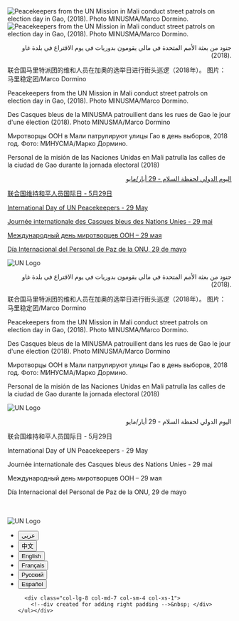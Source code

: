 
<html><head>
<title>Welcome to the United Nations</title>
<meta http-equiv="X-UA-Compatible" content="IE=edge">
<meta charset="UTF-8">
<meta name="viewport" content="width=device-width, initial-scale=1">
<meta name="msvalidate.01" content="4810E42D0C6EFA40969557F307A275F0">
<meta name="dc.title" content="Welcome to the United Nations">
<meta name="dc.subject" content="Welcome to the United Nations, it's your world.">
<meta name="dc.description" content="Welcome to the United Nations, it's your world.">
<meta name="dc.publisher" content="United Nations">
<meta name="dc.format" content="text/html">
<meta name="dc.language" content="EN">
<meta name="dc.rights" content="United Nations © Copyright 2020">
<meta property="og:title" content="Welcome to the United Nations">
<meta property="og:url" content="http://www.un.org">
<meta property="og:image" content="https://cdn.pixabay.com/photo/2020/05/16/16/43/book-5178205_1280.jpg">
<meta property="og:image:secure_url" content="https://cdn.pixabay.com/photo/2020/05/16/16/43/book-5178205_1280.jpg">
<link rel="stylesheet" href="https://www.un.org/en/events/global-assets/bootstrap-3.3.5-dist/css/bootstrap.min.css">
<link rel="stylesheet" href="https://www.un.org/en/events/global-assets/bootstrap-3.3.5-dist/css/bootstrap-theme.min.css">
<link rel="stylesheet" href="https://maxcdn.bootstrapcdn.com/font-awesome/4.6.3/css/font-awesome.min.css">
<link rel="stylesheet" href="//fonts.googleapis.com/css?family=Roboto:400,100,100italic,300,300italic,400italic,500,500italic,700,700italic,900,900italic" media="all">
<link rel="stylesheet" href="https://www.un.org/en/events/global-assets/css/flying-focus.css">
<link rel="stylesheet" href="https://www.un.org/fr/images/splash/animate.css">
<link rel="stylesheet" href="https://www.un.org/fr/images/splash/splash-specific.css">
<link rel="stylesheet" href="https://www.un.org/fr/images/splash/image-position-mobile.css">
<link rel="shortcut icon" href="https://www.un.org/sites/un2.un.org/themes/bootstrap_un2/favicon.ico" type="image/vnd.microsoft.icon">
<script type="text/javascript" async="" src="https://ssl.google-analytics.com/ga.js"></script><script src="//code.jquery.com/jquery-1.10.1.min.js"></script>
<style></style>
<meta name="viewport" content="width=device-width, initial-scale=1"><script type="text/javascript">
  (function(i,s,o,g,r,a,m){i["GoogleAnalyticsObject"]=r;i[r]=i[r]||function(){(i[r].q=i[r].q||[]).push(arguments)},i[r].l=1*new Date();a=s.createElement(o),m=s.getElementsByTagName(o)[0];a.async=1;a.src=g;m.parentNode.insertBefore(a,m)})(window,document,"script","https://www.google-analytics.com/analytics.js","ga");ga("create", "UA-4803886-1", "auto");ga("set", "anonymizeIp", true);ga("send", "pageview");ga("propertyTracker.send", "pageview");
</script>
</head>

<body style="">
<div id="full-screen">   <img id="bg-img" class="bg img-responsive" src="https://cdn.pixabay.com/photo/2020/05/16/16/43/book-5178205_1280.jpg" alt="Peacekeepers from the UN Mission in Mali conduct street patrols on election day in Gao, (2018). Photo MINUSMA/Marco Dormino."> 
  <img id="bg-img-mobile" class="img-responsive" src="https://cdn.pixabay.com/photo/2020/05/16/16/43/book-5178205_1280.jpg" alt="Peacekeepers from the UN Mission in Mali conduct street patrols on election day in Gao, (2018). Photo MINUSMA/Marco Dormino.">
  <div class="top-right-question animated16 fadeInUpBig" aria-hidden="true"></div>
  <div class="top-right-question-mobile more animated16 fadeInUpBig" aria-hidden="true"></div>
  <div class="bottom-right-c animated16 fadeInDownBig" aria-hidden="true"></div>
  <div class="bottom-right-c-mobile more animated16 fadeInDownBig" aria-hidden="true"></div>
  <div id="imageDescription" class="triangle-border right">
    <div class="dark-bg ar-desc">
      <p style="text-align:right;">جنود من بعثة الأمم المتحدة في مالي يقومون بدوريات في يوم الاقتراع في بلدة غاو (2018). </p>
    </div>
    <div class="light-bg zh-desc">
      <p>联合国马里特派团的维和人员在加奥的选举日进行街头巡逻（2018年）。 图片：马里稳定团/Marco Dormino</p>
    </div>
    <div class="dark-bg en-desc">
      <p>Peacekeepers from the UN Mission in Mali conduct street patrols on election day in Gao, (2018). Photo MINUSMA/Marco Dormino.</p>
    </div>
    <div class="light-bg fr-desc">
      <p>Des Casques bleus de la MINUSMA patrouillent dans les rues de Gao le jour d'une élection (2018). Photo MINUSMA/Marco Dormino</p>
    </div>
    <div class="dark-bg ru-desc">
      <p>Миротворцы ООН в Мали патрулируют улицы Гао в день выборов, 2018 год. Фото: МИНУСМА/Марко Дормино.</p>
    </div>
    <div class="light-bg es-desc">
      <p>Personal de la misión de las Naciones Unidas en Mali patrulla las calles de la ciudad de Gao durante la jornada electoral (2018)</p>
    </div>
  </div>
  <div id="siteDescDescription" class="triangle-border right">
    <div class="dark-bg ar-desc">
      <p style="text-align:right;"><a href="https://www.un.org/ar/observances/peacekeepers-day">اليوم الدولي لحفظة السلام - 29 أيار/مايو</a></p>
    </div>
    <div class="light-bg zh-desc">
      <p><a href="https://www.un.org/zh/observances/peacekeepers-day">联合国维持和平人员国际日 - 5月29日</a></p>
    </div>
    <div class="dark-bg en-desc">
      <p><a href="https://www.un.org/en/observances/peacekeepers-day">International Day of UN Peacekeepers - 29 May</a></p>
    </div>
    <div class="light-bg fr-desc">
      <p><a href="https://www.un.org/fr/observances/peacekeepers-day">Journée internationale des Casques bleus des Nations Unies - 29 mai</a></p>
    </div>
    <div class="dark-bg ru-desc">
      <p><a href="https://www.un.org/ru/observances/peacekeepers-day">Международный день миротворцев ООН – 29 мая</a></p>
    </div>
    <div class="light-bg es-desc">
      <p><a href="https://www.un.org/es/observances/peacekeepers-day">Día Internacional del Personal de Paz de la ONU, 29 de mayo</a></p>
    </div>
  </div>
  <div id="imageDescription-mobile" class="">
    <div class="row">
      <div class="col-sm-12">
        <div id="desc-header"><img class="img-responsive un-logo animated10 fadeIn" src="https://cdn.pixabay.com/photo/2021/06/04/04/52/04-52-25-709_960_720.png" alt="UN Logo"></div>
      </div>
    </div>
    <div class="row desc-mobile-text">
      <div class="col-sm-12">
        <div class="descItem dark-bg-mobile ar-desc">
          <p style="text-align:right;">جنود من بعثة الأمم المتحدة في مالي يقومون بدوريات في يوم الاقتراع في بلدة غاو (2018). </p>
        </div>
        <div class="descItem light-bg-mobile zh-desc">
          <p>联合国马里特派团的维和人员在加奥的选举日进行街头巡逻（2018年）。 图片：马里稳定团/Marco Dormino</p>
        </div>
        <div class="descItem dark-bg-mobile en-desc">
          <p>Peacekeepers from the UN Mission in Mali conduct street patrols on election day in Gao, (2018). Photo MINUSMA/Marco Dormino.</p>
        </div>
        <div class="descItem light-bg-mobile fr-desc">
          <p>Des Casques bleus de la MINUSMA patrouillent dans les rues de Gao le jour d'une élection (2018). Photo MINUSMA/Marco Dormino</p>
        </div>
        <div class="descItem dark-bg-mobile ru-desc">
          <p>Миротворцы ООН в Мали патрулируют улицы Гао в день выборов, 2018 год. Фото: МИНУСМА/Марко Дормино.</p>
        </div>
        <div class="descItem light-bg-mobile es-desc">
          <p>Personal de la misión de las Naciones Unidas en Mali patrulla las calles de la ciudad de Gao durante la jornada electoral (2018)</p>
        </div>
      </div>
    </div>
  </div>

  <div id="siteDescDescription-mobile" class="">
    <div class="row">
      <div class="col-sm-12">
        <div id="desc-header"><img class="img-responsive un-logo animated10 fadeIn" src="https://cdn.pixabay.com/photo/2021/06/04/04/52/04-52-25-709_960_720.png" alt="UN Logo"></div>
      </div>
    </div>
    <div class="row desc-mobile-text">
      <div class="col-sm-12">
        <div class="descItem dark-bg-mobile ar-desc">
          <p style="text-align:right;">اليوم الدولي لحفظة السلام - 29 أيار/مايو</p>
        </div>
        <div class="descItem light-bg-mobile zh-desc">
          <p>联合国维持和平人员国际日 - 5月29日</p>
        </div>
        <div class="descItem dark-bg-mobile en-desc">
          <p>International Day of UN Peacekeepers - 29 May</p>
        </div>
        <div class="descItem light-bg-mobile fr-desc">
          <p>Journée internationale des Casques bleus des Nations Unies - 29 mai</p>
        </div>
        <div class="descItem dark-bg-mobile ru-desc">
          <p>Международный день миротворцев ООН – 29 мая</p>
        </div>
        <div class="descItem light-bg-mobile es-desc">
          <p>Día Internacional del Personal de Paz de la ONU, 29 de mayo</p>
        </div>
      </div>
    </div>
  </div>

  <div class="container-fluid">
    <div class="row">
      <div class="col-lg-1 col-md-1 col-sm-4 col-xs-1"> 
        <!--div created for adding left padding -->&nbsp; </div>
      <div id="white-stripe-container" class="col-lg-3 col-md-4 col-sm-4 col-xs-10">
        <div class="white-vertical-stripe animated10 fadeInDown75">&nbsp; </div>
        <div class="languages-wrapper"> <img class="img-responsive un-logo animated10 fadeIn" src="https://cdn.pixabay.com/photo/2021/06/04/04/52/04-52-25-709_960_720.png" alt="UN Logo">
          <ul class="language-menu">
            <li lang="ar"> <a href="/ar/">
              <button class="ar btn un-language-btn animated10 fadeInUp" lang="ar">عربي</button>
              </a> </li>
            <li lang="zh"> <a href="/zh/">
              <button class="zh btn un-language-btn animated11 fadeInUp" lang="zh">中文</button>
              </a> </li>
            <li lang="en"> <a href="/en/">
              <button class="en btn un-language-btn animated12 fadeInUp" lang="en">English</button>
              </a> </li>
            <li lang="fr"> <a href="/fr/">
              <button class="fr btn un-language-btn animated13 fadeInUp" lang="fr">Français</button>
              </a> </li>
            <li lang="ru"> <a href="/ru/">
              <button class="ru btn un-language-btn animated14 fadeInUp" lang="ru">Русский</button>
              </a> </li>
            <li lang="es"> <a href="/es/">
              <button class="es btn un-language-btn animated15 fadeInUp" lang="es">Español</button>
              </a> </li>
      
      <div class="col-lg-8 col-md-7 col-sm-4 col-xs-1"> 
        <!--div created for adding right padding -->&nbsp; </div>
    </ul></div>
  </div>
</div>
<script src="/fr/images/splash/splash.js"></script>

</div></div></body></html>  
